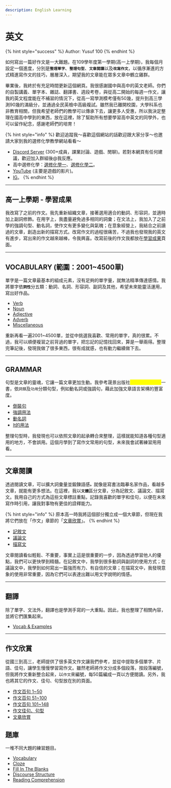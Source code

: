 ```yaml
---
description: English Learning
---
```


# 英文

{% hint style="success" %}
Author: Yusuf 100
{% endhint %}

如何寫出一篇好作文是一大難題。在109學年度第一學期(高一上學期)，我每個月設定一個進度，分別&#x662F;**`整理單字`**、**`整理句型`**、**`文章閱讀`**&#x4EE5;&#x53CA;**`改寫作文`**，以循序漸進的方式精進寫作文的技巧，層層深入，期望我的文章能在眾多文章中鶴立雞群。

畢業後，我終於有充足時間更新這個網頁。我很感謝國中與高中的英文老師。你們的自製講義、單字本、雜誌、翻譯書、週段考卷，與從高二開始的每週一作文，讓我的英文程度能在不補習的情況下，從高一寫學測模考僅有50幾，提升到高三學測90幾的滿級分，並通過全民英檢中高級複試。雖然我已離開校園，大學科系也非教育相關，但我希望老師們的教學可以傳承下去，讓更多人受惠，所以我決定整理在國高中學到的東西，放在這裡，除了幫助所有想要學習高中英文的同學外，也可以留作紀念，感謝老師們的培育！

{% hint style="info" %}
歡迎追蹤我～喜歡這個網站的話歡迎跟大家分享～也邀請大家到我的選修化學教學網站看看～

* [Discord Server](https://discord.gg/nDbebSB7s9) (300+成員，課業討論、遊戲、閒聊)。若對本網頁有任何建議，歡迎加入群組後@我反應。
* 高中選修化學：[選修化學一](https://hackmd.io/@Yusuf100/chemistry-1)、[選修化學二](https://hackmd.io/@Yusuf100/chemistry-2)。
* [YouTube](https://youtube.com/@yusuf-dh8lu?si=rCLEk4uLwtcalpyp) (主要是遊戲的影片)。
* [IG](https://www.instagram.com/yusuf._.100?igsh=MTJlaWQ5ZnpqOW5mcA%3D%3D\&utm_source=qr)。
{% endhint %}

***

## 高一上學期 - 學習成果

我改寫了之前的作文。我先重新組織文章，接著選用適合的動詞、形容詞，並適時加上副詞修飾。在用字上，我盡量避免過多相同的詞彙；在文法上，我加入了之前學的強調句型、動名詞，使作文有更多變化與氣魄；在意象經營上，我結合之前讀過的文章，創造出新的描寫方式。改寫作文的過程很痛苦，不過我也發現我的英文有進步，寫出來的作文越來越棒，令我興喜。改寫前後的作文我都放在[學習成果](xue-xi-cheng-guo.md)頁面。

***

## VOCABULARY (範圍：2001\~4500單)

單字是一篇文章最基本的組成元素，沒有足夠的單字量，就無法精準傳達感情。我將單字&#x4F9D;**`詞性`**&#x5206;五類：動詞、名詞、形容詞、副詞及其他，希望未來能靈活運用，寫出好作品。

* [Verb](vocabulary/verb.md)
* [Noun](vocabulary/noun.md)
* [Adjective](vocabulary/adjective.md)
* [Adverb](vocabulary/adverb.md)
* [Miscellaneous](vocabulary/miscellaneous.md)

重新再看一遍2001\~4500單，並從中挑選我喜歡、常用的單字，真的很累。不過，我可以順便複習之前背過的單字，把忘記的記憶找回來，算是一舉兩得。整理完筆記後，發現我做了很多東西，很有成就感，也有動力繼續做下去。

***

## GRAMMAR

句型是文章的靈魂，它讓一篇文章更加生動。我參考晟景出版社<mark style="color:yellow;">英文句型與翻譯</mark>一書，依`詞類`及`功用`分類句型，例如動名詞或強調句，藉此加強文章語言架構的豐富度。

* [倒裝句](grammar/dao-zhuang-ju.md)
* [強調用法](grammar/jiang-diao-yong-fa.md)
* [動名詞](grammar/dong-ming-ci.md)
* [It的用法](grammar/it-de-yong-fa.md)

整理句型時，我發現也可以依照文章的起承轉合來整理，這樣就能知道各種句型適用的地方，不會誤用。這個月學到了寫作文常用的句型，未來我會試著練習用用看。

***

## 文章閱讀

透過閱讀文章，可以擴大詞彙量並鍛鍊語&#x611F;**`。`**&#x5C31;像是寫書法臨摹名家作品，看越多文章，就能有更多想法。在這裡，我&#x4EE5;**`文體`**&#x5340;分文章，分為記敘文、議論文、描寫文。我用自己的方式為這些文章標註重點，記錄我喜歡的單字和佳句，以便在未來寫作時引用，讓我對事物有更佳的詮釋能力。

{% hint style="info" %}
原本高一時我將這個部分獨立成一個大章節，但現在我將它們放在「作文」章節的「[文章欣賞](composition/wen-zhang-xin-shang.md)」。
{% endhint %}

* [記敘文](composition/wen-zhang-xin-shang.md#a.-a-lesson-in-forgiveness)
* [議論文](composition/wen-zhang-xin-shang.md#d.-animal-testing-for-and-against)
* [描寫文](composition/wen-zhang-xin-shang.md#g.-kyoto-the-heart-of-japan)

文章閱讀看似輕鬆、不重要，事實上這是很重要的一步，因為透過學習他人的優點，我們可以更快學到精髓。在記敘文中，我學到很多動詞與副詞的使用方式；在議論文中，我學到如何寫出一篇強而有力、有自信的文章；在描寫文中，我發現意象的使用非常重要，因為它們可以表達出難以用文字說明的情感。

***

## 翻譯

除了單字、文法外，翻譯也是學測手寫的一大重點。因此，我也整理了相關內容，並將它們匯集起來。

* [Vocab & Examples](translation/vocab-and-examples.md)

***

## 作文欣賞

從國三到高三，老師提供了很多英文作文讓我們參考，並從中提取多個單字、片語、佳句，讓學生慢慢學習寫作文。雖然老師將作文分成多個段落，按段落編號，但我將作文重新整合起來，以`作文`來編號，每50篇編成一頁以方便閱讀。另外，我也將其它的作文、佳句、句型放在別的頁面。

* [作文百句 1\~50](composition/zuo-wen-bai-ju-150.md)
* [作文百句 51\~100](composition/zuo-wen-bai-ju-51100.md)
* [作文百句 101\~148](composition/zuo-wen-bai-ju-101148.md)
* [作文佳句、句型](composition/zuo-wen-jia-ju-ju-xing.md)
* [文章欣賞](composition/wen-zhang-xin-shang.md)

## 題庫

一堆不同大題的練習題目。

* [Vocabulary](question-pool/vocabulary.md)
* [Cloze](question-pool/cloze.md)
* [Fill In The Blanks](question-pool/fill-in-the-blanks.md)
* [Discourse Structure](question-pool/discourse-structure.md)
* [Reading Comprehension](question-pool/reading-comprehension.md)
